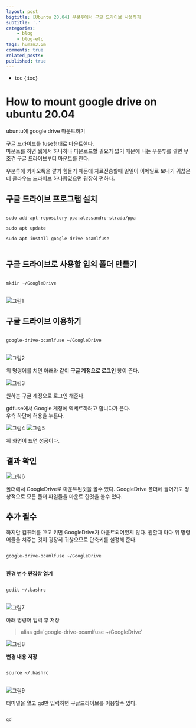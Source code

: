 ```yaml
---
layout: post
bigtitle: [Ubuntu 20.04] 우분투에서 구글 드라이브 사용하기
subtitle: '.'
categories:
    - blog
    - blog-etc
tags: human3.6m
comments: true
related_posts:
published: true
---
```


* toc
{:toc}


# How to mount google drive on ubuntu 20.04

ubuntu에 google drive 마운트하기

구글 드라이브를 fuse형태로 마운트한다.  
마운트를 하면 웹에서 하나하나 다운로드할 필요가 없기 때문에 나는 우분투를 깔면 무조건 구글 드라이브부터 마운트를 한다.  

우분투에 카카오톡을 깔기 힘들기 때문에 자료전송할때 일일이 이메일로 보내기 귀찮은데 클라우드 드라이브 하나쯤있으면 굉장히 편하다.

## 구글 드라이브 프로그램 설치

<pre>
<code>
sudo add-apt-repository ppa:alessandro-strada/ppa

sudo apt update

sudo apt install google-drive-ocamlfuse
</code>
</pre>

## 구글 드라이브로 사용할 임의 폴더 만들기

<pre>
<code>
mkdir ~/GoogleDrive
</code>
</pre>

![그림1](/assets/img/Blog/Etc/ubuntu_googledrive/1.png)

## 구글 드라이브 이용하기

<pre>
<code>
google-drive-ocamlfuse ~/GoogleDrive
</code>
</pre>

![그림2](/assets/img/Blog/Etc/ubuntu_googledrive/2.png)

위 명령어를 치면 아래와 같이 **구글 계정으로 로그인** 창이 뜬다.

![그림3](/assets/img/Blog/Etc/ubuntu_googledrive/3.jpg)

원하는 구글 계정으로 로그인 해준다.  

gdfuse에서 Google 계정에 엑세르하려고 합니다가 뜬다.  
우측 하단에 허용을 누른다.

![그림4](/assets/img/Blog/Etc/ubuntu_googledrive/4.jpg)
![그림5](/assets/img/Blog/Etc/ubuntu_googledrive/5.png)

위 화면이 뜨면 성공이다.

## 결과 확인

![그림6](/assets/img/Blog/Etc/ubuntu_googledrive/6.png)

폴더에서 GoogleDrive로 마운트된것을 볼수 있다.
GoogleDrive 폴더에 들어가도 정상적으로 모든 폴더 파일들을 마운트 한것을 볼수 있다.

## 추가 필수

하지만 컴퓨터를 끄고 키면 GoogleDrive가 마운트되어있지 않다. 원할때 마다 위 명령어들을 쳐주는 것이 굉장히 귀찮으므로 단축키를 설정해 준다.

<pre>
<code>
google-drive-ocamlfuse ~/GoogleDrive
</code>
</pre>


**환경 변수 편집창 열기**
<pre>
<code>
gedit ~/.bashrc
</code>
</pre>

![그림7](/assets/img/Blog/Etc/ubuntu_googledrive/7.png)

아래 명령어 입력 후 저장
> alias gd='google-drive-ocamlfuse ~/GoogleDrive'

![그림8](/assets/img/Blog/Etc/ubuntu_googledrive/8.png)

**변경 내용 저장**

<pre>
<code>
source ~/.bashrc
</code>
</pre>

![그림9](/assets/img/Blog/Etc/ubuntu_googledrive/9.png)

터미널을 열고 gd만 입력하면 구글드라이브를 이용할수 있다.

<pre>
<code>
gd
</code>
</pre>
